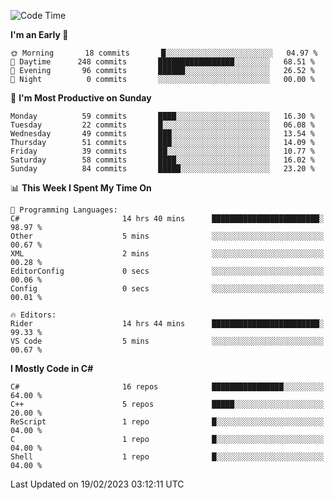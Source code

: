 <!--START_SECTION:waka-->
![Code Time](http://img.shields.io/badge/Code%20Time-940%20hrs%2032%20mins-blue)

**I'm an Early 🐤** 

```text
🌞 Morning       18 commits       █░░░░░░░░░░░░░░░░░░░░░░░░   04.97 % 
🌆 Daytime      248 commits       █████████████████░░░░░░░░   68.51 % 
🌃 Evening       96 commits       ██████░░░░░░░░░░░░░░░░░░░   26.52 % 
🌙 Night          0 commits       ░░░░░░░░░░░░░░░░░░░░░░░░░   00.00 % 

```
📅 **I'm Most Productive on Sunday** 

```text
Monday          59 commits       ████░░░░░░░░░░░░░░░░░░░░░   16.30 % 
Tuesday         22 commits       █░░░░░░░░░░░░░░░░░░░░░░░░   06.08 % 
Wednesday       49 commits       ███░░░░░░░░░░░░░░░░░░░░░░   13.54 % 
Thursday        51 commits       ███░░░░░░░░░░░░░░░░░░░░░░   14.09 % 
Friday          39 commits       ██░░░░░░░░░░░░░░░░░░░░░░░   10.77 % 
Saturday        58 commits       ████░░░░░░░░░░░░░░░░░░░░░   16.02 % 
Sunday          84 commits       █████░░░░░░░░░░░░░░░░░░░░   23.20 % 

```


📊 **This Week I Spent My Time On** 

```text
💬 Programming Languages: 
C#                       14 hrs 40 mins      ████████████████████████░   98.97 % 
Other                    5 mins              ░░░░░░░░░░░░░░░░░░░░░░░░░   00.67 % 
XML                      2 mins              ░░░░░░░░░░░░░░░░░░░░░░░░░   00.28 % 
EditorConfig             0 secs              ░░░░░░░░░░░░░░░░░░░░░░░░░   00.06 % 
Config                   0 secs              ░░░░░░░░░░░░░░░░░░░░░░░░░   00.01 % 

🔥 Editors: 
Rider                    14 hrs 44 mins      ████████████████████████░   99.33 % 
VS Code                  5 mins              ░░░░░░░░░░░░░░░░░░░░░░░░░   00.67 % 

```

**I Mostly Code in C#** 

```text
C#                       16 repos            ████████████████░░░░░░░░░   64.00 % 
C++                      5 repos             █████░░░░░░░░░░░░░░░░░░░░   20.00 % 
ReScript                 1 repo              █░░░░░░░░░░░░░░░░░░░░░░░░   04.00 % 
C                        1 repo              █░░░░░░░░░░░░░░░░░░░░░░░░   04.00 % 
Shell                    1 repo              █░░░░░░░░░░░░░░░░░░░░░░░░   04.00 % 

```



 Last Updated on 19/02/2023 03:12:11 UTC
<!--END_SECTION:waka-->
